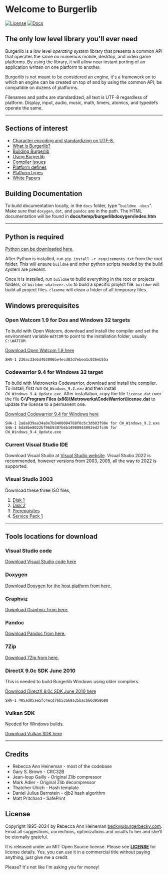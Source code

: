 # Welcome to Burgerlib

[![License](https://img.shields.io/badge/License-MIT%20License-blue "License")](https://github.com/Olde-Skuul/burgerlib/blob/master/LICENSE) [![Docs](https://img.shields.io/readthedocs/burgerlib.svg "Documentation Status")](http://burgerlib.readthedocs.io)

## The only low level library you'll ever need

Burgerlib is a low level *operating system* library that presents a common API that operates the same on numerous mobile, desktop, and video game platforms. By using the library, it will allow near instant porting of an application written on one platform to another.

Burgerlib is not meant to be considered an engine, it's a framework on to which an engine can be created on top of and by using the common API, be compatible on dozens of platforms.

Filenames and paths are standardized, all text is UTF-8 regardless of platform. Display, input, audio, music, math, timers, atomics, and typedefs operate the same.

---

## Sections of interest

* [Character encoding and standardizing on UTF-8.](docs/markdowns/character_encoding.md)
* [What is Burgerlib?](docs/what_is_burgerlib.md)
* [Building Burgerlib](docs/building.md)
* [Using Burgerlib](docs/using_burgerlib.md)
* [Compiler issues](docs/compiler_issues.md)
* [Platform defines](docs/defines.md)
* [Platform types](docs/platform_types.md)
* [White Papers](docs/white_papers.md)

## Building Documentation

To build documentation locally, in the ``docs`` folder, type "``buildme -docs``". Make sure that ``doxygen``, ``dot``, and ``pandoc`` are in the path. The HTML documentation will be found in **docs/temp/burgerlibdoxygen/index.htm**

---

## Python is required

[Python can be downloaded here.](https://www.python.org/downloads/)

After Python is installed, run ``pip install -r requirements.txt`` from the root folder. This will ensure ``buildme`` and other python scripts needed by the build system are present.

Once it is installed, run ``buildme`` to build everything in the root or projects folders, or ``buildme whatever.sln`` to build a specific project file. ``buildme`` will build all project files. ``cleanme`` will clean a folder of all temporary files.

## Windows prerequisites

### Open Watcom 1.9 for Dos and Windows 32 targets

To build with Open Watcom, download and install the compiler and set the environment variable ``WATCOM`` to point to the installation folder, usually ``C:\WATCOM``

[Download Open Watcom 1.9 here](http://openwatcom.org/ftp/install/open-watcom-c-win32-1.9.exe)

``` text
SHA-1 236ac33ebd463006be4ecd83d7ebea1c026eb55a
```

### Codewarrior 9.4 for Windows 32 target

To build with Metrowerks Codewarrior, download and install the compiler. To install, first run ``CW_Windows_9.2.exe`` and then install ``CW_Windows_9.4_Update.exe``. After installation, copy the file ``license.dat`` over the file **C:\\Program Files (x86)\\Metrowerks\\CodeWarrior\\license.dat** to update the license to a permanent one.

[Download Codewarrior 9.4 for Windows here](https://archive.org/details/cwpro9)

``` text
SHA-1 2a8a839aa34a0e7b8400004788f0cbc3db03f90e for CW_Windows_9.2.exe
SHA-1 6da8be8022bf96b9387b6b14980944092ed2fc46 for CW_Windows_9.4_Update.exe
```

### Current Visual Studio IDE

Download Visual Studio at [Visual Studio website](https://visualstudio.com). Visual Studio 2022 is recommended, however versions from 2003, 2005, all the way to 2022 is supported.

### Visual Studio 2003

Download these three ISO files,

1. [Disk 1](https://archive.org/download/vsnet2003/MSDN%20Visual%20Studio%20NET%202003%20-%20Enterprise%20Architect%20%28Disc%201%29%28Disc%202082%29%28May%202003%29%28X09-51498%29.ISO)
2. [Disk 2](https://archive.org/download/vsnet2003/MSDN%20Visual%20Studio%20NET%202003%20-%20Enterprise%20Architect%20%28Disc%202%29%28Disc%202083%29%28May%202003%29%28X09-51499%29.ISO)
3. [Prerequisites](https://archive.org/download/vsnet2003/MSDN%20Visual%20Studio%20NET%202003%20Prerequisites%20%28Disc%202072%29%28May%202003%29%28X09-51482%29.ISO)
4. [Service Pack 1](https://archive.org/download/Visual-Studio-.NET-2003-SP-1/VS7.1sp1-KB918007-X86.exe.zip)

---

## Tools locations for download

### Visual Studio code

[Download Visual Studio code here](https://code.visualstudio.com/)

### Doxygen

[Download Doxygen for the host platform from here.](https://www.doxygen.nl/download.html)

### Graphviz

[Download Graphviz from here.](https://graphviz.org/download/)

### Pandoc

[Download Pandoc from here.](https://pandoc.org/installing.html)

### 7Zip

[Download 7Zip from here.](https://7-zip.org/)

### DirectX 9.0c SDK June 2010

This is needed to build Burgerlib Windows using older compilers.

[Download DirectX 9.0c SDK June 2010 here](https://www.microsoft.com/en-us/download/details.aspx?id=6812)

``` text
SHA-1 495ad05ae5fc4ecd76b53a69a35bacb66d958608
```

### Vulkan SDK

Needed for Windows builds.

[Download Vulkan SDK here](https://www.lunarg.com/vulkan-sdk/)

---

## Credits

* Rebecca Ann Heineman - most of the codebase
* Gary S. Brown - CRC32B
* Jean-loup Gailly - Original Zlib compressor
* Mark Adler - Original Zlib decompressor
* Thatcher Ulrich - Hash template
* Daniel Julius Bernstein - djb2 hash algorithm
* Matt Pritchard - SafePrint

## License
Copyright 1995-2024 by Rebecca Ann Heineman [becky@burgerbecky.com](mailto:becky@burgerbecky.com). Email all suggestions, corrections, optimizations and insults to her and she'll be eternally grateful.

It is released under an MIT Open Source license. Please see [**LICENSE**](https://raw.githubusercontent.com/Olde-Skuul/burgerlib/master/LICENSE) for license details. Yes, you can use it in a commercial title without paying anything, just give me a credit.

Please? It's not like I'm asking you for money!